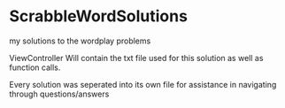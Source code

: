 # ScrabbleWordSolutions
my solutions to the wordplay problems

ViewController Will contain the txt file used for this solution as well as function calls.

Every solution was seperated into its own file for assistance in navigating through questions/answers

